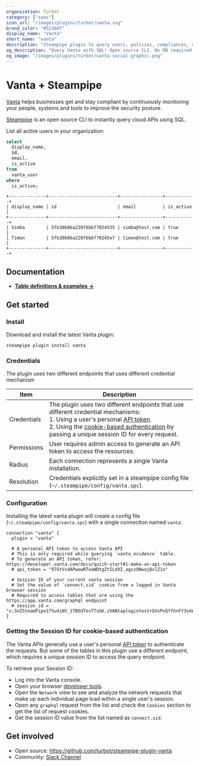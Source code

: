 ```yaml
---
organization: Turbot
category: ["saas"]
icon_url: "/images/plugins/turbot/vanta.svg"
brand_color: "#5230d7"
display_name: "Vanta"
short_name: "vanta"
description: "Steampipe plugin to query users, policies, compliances, and more from your Vanta organization."
og_description: "Query Vanta with SQL! Open source CLI. No DB required."
og_image: "/images/plugins/turbot/vanta-social-graphic.png"
---
```


# Vanta + Steampipe

[Vanta](https://www.vanta.com) helps businesses get and stay compliant by continuously monitoring your people, systems and tools to improve the security posture.

[Steampipe](https://steampipe.io) is an open source CLI to instantly query cloud APIs using SQL.

List all active users in your organization:

```sql
select
  display_name,
  id,
  email,
  is_active
from
  vanta_user
where
  is_active;
```

```
+--------------+--------------------------+----------------+-----------+
| display_name | id                       | email          | is_active |
+--------------+--------------------------+----------------+-----------+
| Simba        | 5fb30b86a228f6b6f7024535 | simba@test.com | true      |
| Timon        | 5fb30b86a228f6b6f70245e7 | timon@test.com | true      |
+--------------+--------------------------+----------------+-----------+
```

## Documentation

- **[Table definitions & examples →](/plugins/turbot/vanta/tables)**

## Get started

### Install

Download and install the latest Vanta plugin:

```bash
steampipe plugin install vanta
```

### Credentials

The plugin uses two different endpoints that uses different credential mechanism

| Item        | Description                                                                                                                                                                                                                                                                                                                                               |
| ----------- | --------------------------------------------------------------------------------------------------------------------------------------------------------------------------------------------------------------------------------------------------------------------------------------------------------------------------------------------------------- |
| Credentials | The plugin uses two different endpoints that use different credential mechanisms:<br/>1. Using a user's personal [API token](https://developer.vanta.com/docs/quick-start#1-make-an-api-token).<br/>2. Using the [cookie-based authentication](#getting-the-session-id-for-cookie-based-authentication) by passing a unique session ID for every request. |
| Permissions | User requires admin access to generate an API token to access the resources.                                                                                                                                                                                                                                                                             |
| Radius      | Each connection represents a single Vanta installation.                                                                                                                                                                                                                                                                                                   |
| Resolution  | Credentials explicitly set in a steampipe config file (`~/.steampipe/config/vanta.spc`).                                                                                                                                                                                                                                                                  |

### Configuration

Installing the latest vanta plugin will create a config file (`~/.steampipe/config/vanta.spc`) with a single connection named `vanta`:

```hcl
connection "vanta" {
  plugin = "vanta"

  # A personal API token to access Vanta API
  # This is only required while querying `vanta_evidence` table.
  # To generate an API token, refer: https://developer.vanta.com/docs/quick-start#1-make-an-api-token
  # api_token = "97GtVsdAPwowRToaWDtgZtILdXI_agszONwajQslZ1o"

  # Session ID of your current vanta session
  # Set the value of `connect.sid` cookie from a logged in Vanta browser session
  # Required to access tables that are using the https://app.vanta.com/graphql endpoint
  # session_id = "s:3nZSteamPipe1fSu4iNV_1TB5UTesTToGK.zVANtaplugintest+GVxPvQffhnFY3skWlfkceZxXKSCjc"
}
```

### Getting the Session ID for cookie-based authentication

The Vanta APIs generally use a user's personal [API token](https://developer.vanta.com/docs/quick-start#1-make-an-api-token) to authenticate the requests. But some of the tables in this plugin use a different endpoint, which requires a unique session ID to access the query endpoint.

To retrieve your Session ID:

- Log into the Vanta console.
- Open your browser [developer tools](https://developer.mozilla.org/en-US/docs/Learn/Common_questions/What_are_browser_developer_tools).
- Open the `Network` view to see and analyze the network requests that make up each individual page load within a single user's session.
- Open any `graphql` request from the list and check the `Cookies` section to get the list of request cookies.
- Get the session ID value from the list named as `connect.sid`.

## Get involved

- Open source: https://github.com/turbot/steampipe-plugin-vanta
- Community: [Slack Channel](https://steampipe.io/community/join)

